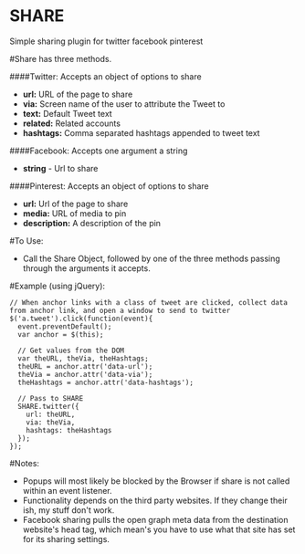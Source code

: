 SHARE
=====

Simple sharing plugin for twitter facebook pinterest

#Share has three methods.

####Twitter: Accepts an object of options to share

* **url:**	URL of the page to share
* **via:**	Screen name of the user to attribute the Tweet to
* **text:**	Default Tweet text
* **related:**	Related accounts
* **hashtags:**	Comma separated hashtags appended to tweet text
    
####Facebook: Accepts one argument a string
* **string** - Url to share
    
####Pinterest: Accepts an object of options to share
* **url:** Url of the page to share
* **media:** URL of media to pin
* **description:** A description of the pin
    
#To Use:
* Call the Share Object, followed by one of the three methods passing through the arguments it accepts.
  
#Example (using jQuery):

````
// When anchor links with a class of tweet are clicked, collect data from anchor link, and open a window to send to twitter
$('a.tweet').click(function(event){
  event.preventDefault();
  var anchor = $(this);
  
  // Get values from the DOM
  var theURL, theVia, theHashtags;
  theURL = anchor.attr('data-url');
  theVia = anchor.attr('data-via');
  theHashtags = anchor.attr('data-hashtags');
  
  // Pass to SHARE
  SHARE.twitter({
    url: theURL,
    via: theVia,
    hashtags: theHashtags
  });
});
````

#Notes:
* Popups will most likely be blocked by the Browser if share is not called within an event listener.
* Functionality depends on the third party websites. If they change their ish, my stuff don't work.
* Facebook sharing pulls the open graph meta data from the destination website's head tag, which mean's you have to use what that site has set for its sharing settings.
